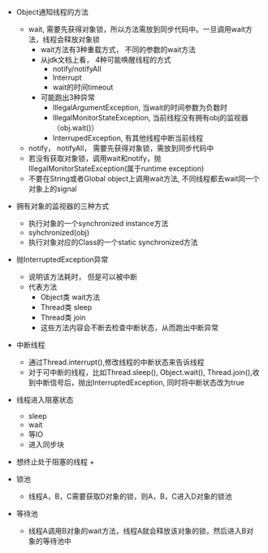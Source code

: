 + Object通知线程的方法
  + wait, 需要先获得对象锁，所以方法需放到同步代码中。一旦调用wait方法，线程会释放对象锁
    + wait方法有3种重载方式， 不同的参数的wait方法
    + 从jdk文档上看， 4种可能唤醒线程的方式
      + notify/notifyAll
      + Interrupt
      + wait的时间timeout
    + 可能跑出3种异常
      + IllegalArgumentException, 当wait的时间参数为负数时
      + IllegalMonitorStateException, 当前线程没有拥有obj的监视器（obj.wait()）
      + InterrupedException, 有其他线程中断当前线程
  + notify， notifyAll， 需要先获得对象锁，需放到同步代码中
  + 若没有获取对象锁，调用wait和notify，抛IllegalMonitorStateException(属于runtime exception)
  + 不要在String或者Global object上调用wait方法, 不同线程都去wait同一个对象上的signal
+ 拥有对象的监视器的三种方式
  + 执行对象的一个synchronized instance方法
  + syhchronized(obj)
  + 执行对象对应的Class的一个static synchronized方法

+ 抛InterruptedException异常
  + 说明该方法耗时， 但是可以被中断
  + 代表方法
    + Object类 wait方法
    + Thread类 sleep
    + Thread类 join
    + 这些方法内容会不断去检查中断状态，从而跑出中断异常

+ 中断线程
  + 通过Thread.interrupt(),修改线程的中断状态来告诉线程
  + 对于可中断的线程，比如Thread.sleep(), Object.wait(), Thread.join(),收到中断信号后，抛出InterruptedException, 同时将中断状态改为true
+ 线程进入阻塞状态
  + sleep
  + wait
  + 等IO
  + 进入同步块
+ 想终止处于阻塞的线程
  + 

+ 锁池
  + 线程A，B，C需要获取D对象的锁，则A，B，C进入D对象的锁池
+ 等待池
  + 线程A调用B对象的wait方法，线程A就会释放该对象的锁，然后进入B对象的等待池中
